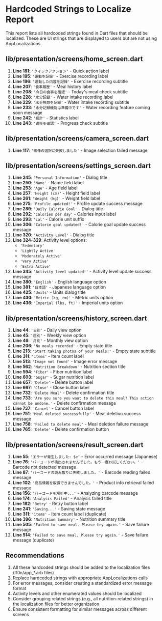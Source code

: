 # Hardcoded Strings to Localize Report

This report lists all hardcoded strings found in Dart files that should be localized. These are UI strings that are displayed to users but are not using AppLocalizations.

## lib/presentation/screens/home_screen.dart

1. **Line 181**: `'クイックアクション'` - Quick action label
2. **Line 195**: `'運動を記録'` - Exercise recording label  
3. **Line 196**: `'運動した内容を記録'` - Exercise recording subtitle
4. **Line 207**: `'食事履歴'` - Meal history label
5. **Line 208**: `'今日の食事を確認'` - Today's meal check subtitle
6. **Line 228**: `'水分記録'` - Water intake recording label
7. **Line 229**: `'水分摂取を記録'` - Water intake recording subtitle
8. **Line 233**: `'水分記録機能は準備中です'` - Water recording feature coming soon message
9. **Line 242**: `'統計'` - Statistics label
10. **Line 243**: `'進捗を確認'` - Progress check subtitle

## lib/presentation/screens/camera_screen.dart

1. **Line 117**: `'画像の選択に失敗しました'` - Image selection failed message

## lib/presentation/screens/settings_screen.dart

1. **Line 245**: `'Personal Information'` - Dialog title
2. **Line 250**: `'Name'` - Name field label
3. **Line 253**: `'Age'` - Age field label
4. **Line 257**: `'Height (cm)'` - Height field label
5. **Line 261**: `'Weight (kg)'` - Weight field label
6. **Line 275**: `'Profile updated!'` - Profile update success message
7. **Line 289**: `'Daily Calorie Goal'` - Dialog title
8. **Line 292**: `'Calories per day'` - Calories input label
9. **Line 293**: `'cal'` - Calorie unit suffix
10. **Line 306**: `'Calorie goal updated!'` - Calorie goal update success message
11. **Line 320**: `'Activity Level'` - Dialog title
12. **Line 324-329**: Activity level options:
    - `'Sedentary'`
    - `'Lightly Active'`
    - `'Moderately Active'`
    - `'Very Active'`
    - `'Extra Active'`
13. **Line 345**: `'Activity level updated!'` - Activity level update success message
14. **Line 380**: `'English'` - English language option
15. **Line 381**: `'日本語'` - Japanese language option
16. **Line 425**: `'Units'` - Units dialog title
17. **Line 430**: `'Metric (kg, cm)'` - Metric units option
18. **Line 436**: `'Imperial (lbs, ft)'` - Imperial units option

## lib/presentation/screens/history_screen.dart

1. **Line 44**: `'日別'` - Daily view option
2. **Line 45**: `'週別'` - Weekly view option
3. **Line 46**: `'月別'` - Monthly view option
4. **Line 206**: `'No meals recorded'` - Empty state title
5. **Line 213**: `'Start taking photos of your meals!'` - Empty state subtitle
6. **Line 311**: `'items'` - Item count label
7. **Line 513**: `'Image not found'` - Image error message
8. **Line 562**: `'Nutrition Breakdown'` - Nutrition section title
9. **Line 594**: `'Fiber'` - Fiber nutrition label
10. **Line 603**: `'Sugar'` - Sugar nutrition label
11. **Line 657**: `'Delete'` - Delete button label
12. **Line 667**: `'Close'` - Close button label
13. **Line 732**: `'Delete Meal'` - Delete confirmation title
14. **Line 733**: `'Are you sure you want to delete this meal? This action cannot be undone.'` - Delete confirmation message
15. **Line 737**: `'Cancel'` - Cancel button label
16. **Line 751**: `'Meal deleted successfully'` - Meal deletion success message
17. **Line 758**: `'Failed to delete meal'` - Meal deletion failure message
18. **Line 765**: `'Delete'` - Delete confirmation button

## lib/presentation/screens/result_screen.dart

1. **Line 55**: `'エラーが発生しました: $e'` - Error occurred message (Japanese)
2. **Line 76**: `'バーコードが検出されませんでした。もう一度お試しください。'` - Barcode not detected message
3. **Line 87**: `'バーコードの読み取りに失敗しました。'` - Barcode reading failed message
4. **Line 102**: `'商品情報を取得できませんでした。'` - Product info retrieval failed message
5. **Line 156**: `'バーコードを解析中...'` - Analyzing barcode message
6. **Line 174**: `'Analysis Failed'` - Analysis failed title
7. **Line 182**: `'Retry'` - Retry button label
8. **Line 241**: `'Saving...'` - Saving state message
9. **Line 311**: `'items'` - Item count label (duplicate)
10. **Line 396**: `'Nutrition Summary'` - Nutrition summary title
11. **Line 505**: `'Failed to save meal. Please try again.'` - Save failure message
12. **Line 514**: `'Failed to save meal. Please try again.'` - Save failure message (duplicate)

## Recommendations

1. All these hardcoded strings should be added to the localization files (l10n/app_*.arb files)
2. Replace hardcoded strings with appropriate AppLocalizations calls
3. For error messages, consider creating a standardized error message format
4. Activity levels and other enumerated values should be localized
5. Consider grouping related strings (e.g., all nutrition-related strings) in the localization files for better organization
6. Ensure consistent formatting for similar messages across different screens